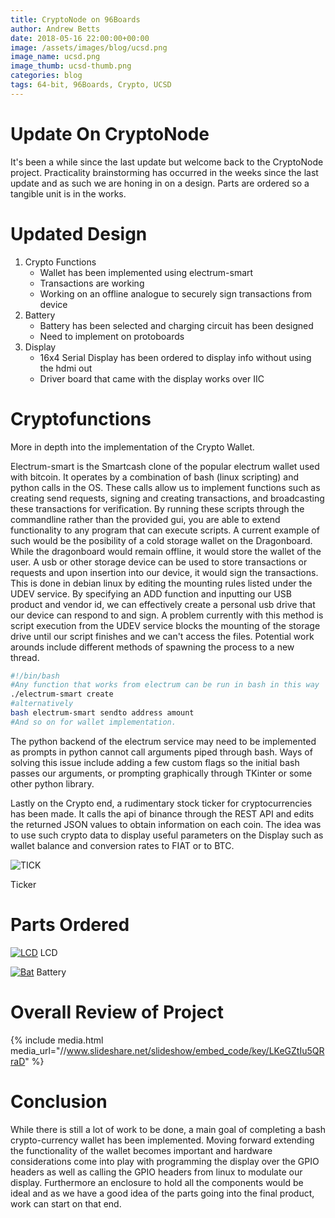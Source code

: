 ```yaml
---
title: CryptoNode on 96Boards
author: Andrew Betts
date: 2018-05-16 22:00:00+00:00
image: /assets/images/blog/ucsd.png
image_name: ucsd.png
image_thumb: ucsd-thumb.png
categories: blog
tags: 64-bit, 96Boards, Crypto, UCSD
---
```


# Update On CryptoNode
It's been a while since the last update but welcome back to the CryptoNode project. Practicality brainstorming has occurred in the weeks since the last update and as such we are honing in on a design. Parts are ordered so a tangible unit is in the works.

# Updated Design
1. Crypto Functions
	* Wallet has been implemented using electrum-smart
	* Transactions are working
	* Working on an offline analogue to securely sign transactions from device
2. Battery
	* Battery has been selected and charging circuit has been designed
	* Need to implement on protoboards
3. Display
	* 16x4 Serial Display has been ordered to display info without using the hdmi out
	* Driver board that came with the display works over IIC

# Cryptofunctions
More in depth into the implementation of the Crypto Wallet.

Electrum-smart is the Smartcash clone of the popular electrum wallet used with bitcoin. It operates by a combination of bash (linux scripting) and python calls in the OS. These calls allow us to implement functions such as creating send requests, signing and creating transactions, and broadcasting these transactions for verification. By running these scripts through the commandline rather than the provided gui, you are able to extend functionality  to any program that can execute scripts. A current example of such would be the posibility of a cold storage wallet on the Dragonboard. While the dragonboard would remain offline, it would store the wallet of the user. A usb or other storage device can be used to store transactions or requests and upon insertion into our device, it would sign the transactions. This is done in debian linux by editing the mounting rules listed under the UDEV service.
By specifying an ADD function and inputting our USB product and vendor id, we can effectively create a personal usb drive that our device can respond to and sign. A problem currently with this method is script execution from the UDEV service blocks the mounting of the storage drive until our script finishes and we can't access the files. Potential work arounds include different methods of spawning the process to a new thread.

```bash
#!/bin/bash
#Any function that works from electrum can be run in bash in this way
./electrum-smart create
#alternatively
bash electrum-smart sendto address amount
#And so on for wallet implementation.
```
The python backend of the electrum service may need to be implemented as prompts in python cannot call arguments piped through bash. Ways of solving this issue include adding a few custom flags so the initial bash passes our arguments, or prompting graphically through TKinter or some other python library.

Lastly on the Crypto end, a rudimentary stock ticker for cryptocurrencies has been made. It calls the api of binance through the REST API and edits the returned JSON values to obtain information on each coin. The idea was to use such crypto data to display useful parameters on the Display such as wallet balance and conversion rates to FIAT or to BTC.

![TICK](https://i.imgur.com/6qzB1AQ.png)

Ticker

# Parts Ordered

[![LCD](https://images-na.ssl-images-amazon.com/images/I/817viZaVlCL._SL1500_.jpg)](https://www.amazon.com/SunFounder-Serial-Module-Arduino-Mega2560/dp/B01GPUMP9C/ref=sr_1_1?ie=UTF8&qid=1525829842&sr=8-1&keywords=16x4+lcd)
LCD

[![Bat](https://media.digikey.com/Photos/Sparkfun%20Elec%20%20Photos/MFG_PRT-13856.jpg)](https://www.digikey.com/products/en/battery-products/batteries-rechargeable-secondary/91?k=&pkeyword=&pv33=722&FV=ffe0005b%2C670004a&quantity=0&ColumnSort=0&page=1&pageSize=25)
Battery




# Overall Review of Project

{% include media.html media_url="//www.slideshare.net/slideshow/embed_code/key/LKeGZtIu5QRraD" %}

# Conclusion
While there is still a lot of work to be done, a main goal of completing a bash crypto-currency wallet has been implemented. Moving forward extending the functionality of the wallet becomes important and hardware considerations come into play with programming the display over the GPIO headers as well as calling the GPIO headers from linux to modulate our display. Furthermore an enclosure to hold all the components would be ideal and as we have a good idea of the parts going into the final product, work can start on that end.
